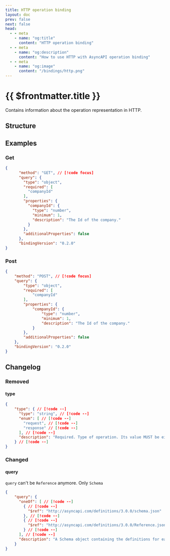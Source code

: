 ```yaml
---
title: HTTP operation binding
layout: doc
prev: false
next: false
head:
  - - meta
    - name: "og:title"
      content: "HTTP operation binding"
  - - meta
    - name: "og:description"
      content: "How to use HTTP with AsyncAPI operation binding"
  - - meta
    - name: "og:image"
      content: "/bindings/http.png"
---
```


# {{ $frontmatter.title }}

Contains information about the operation representation in HTTP.

## Structure

<Json url="https://raw.githubusercontent.com/asyncapi/spec-json-schemas/master/bindings/http/0.2.0/operation.json"/>

## Examples

### Get

```json
{
      "method": "GET", // [!code focus]
      "query": {
        "type": "object",
        "required": [
          "companyId"
        ],
        "properties": {
          "companyId": {
            "type": "number",
            "minimum": 1,
            "description": "The Id of the company."
          }
        },
        "additionalProperties": false
      },
      "bindingVersion": "0.2.0"
}
```

### Post

```json
{
    "method": "POST", // [!code focus]
    "query": {
        "type": "object",
        "required": [
            "companyId"
        ],
        "properties": {
            "companyId": {
                "type": "number",
                "minimum": 1,
                "description": "The Id of the company."
            }
        },
        "additionalProperties": false
    },
    "bindingVersion": "0.2.0"
}
```

## Changelog

### Removed

#### type

```json
{
    "type": { // [!code --]
      "type": "string", // [!code --]
      "enum": [ // [!code --]
        "request", // [!code --]
        "response" // [!code --]
      ], // [!code --]
      "description": "Required. Type of operation. Its value MUST be either 'request' or 'response'." // [!code --]
    } // [!code --]
}
```

### Changed

#### query

`query` can't be `Reference` anymore. Only `Schema`

```json
{
    "query": {
      "oneOf": [ // [!code --]
        { // [!code --]
          "$ref": "http://asyncapi.com/definitions/3.0.0/schema.json"
        }, // [!code --]
        { // [!code --]
          "$ref": "http://asyncapi.com/definitions/3.0.0/Reference.json" // [!code --]
        } // [!code --]
      ], // [!code --]
      "description": "A Schema object containing the definitions for each query parameter. This schema MUST be of type 'object' and have a properties key."
    }
}
```